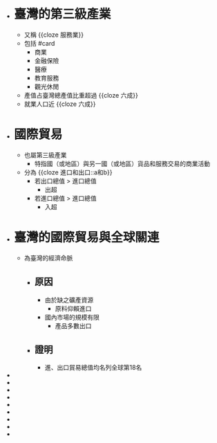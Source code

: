 - # 臺灣的第三級產業
	- 又稱 {{cloze 服務業}}
	- 包括 #card
		- 商業
		- 金融保險
		- 醫療
		- 教育服務
		- 觀光休閒
	- 產值占臺灣總產值比重超過 {{cloze 六成}}
	- 就業人口近 {{cloze 六成}}
- # 國際貿易
	- 也屬第三級產業
		- 特指國（或地區）與另一國（或地區）貨品和服務交易的商業活動
	- 分為 {{cloze 進口和出口::a和b}}
		- 若出口總值 > 進口總值
			- 出超
		- 若進口總值 > 進口總值
			- 入超
- # 臺灣的國際貿易與全球關連
	- 為臺灣的經濟命脈
		- ## 原因
			- 由於缺之礦產資源
				- 原料仰賴進口
			- 國內市場的規模有限
				- 產品多數出口
		- ## 證明
			- 進、出口貿易總值均名列全球第18名
-
-
-
-
-
-
-
-
-